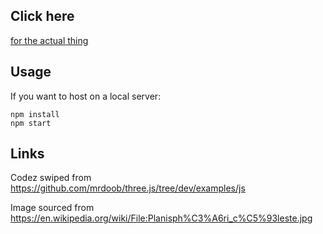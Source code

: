Click here
----------
[for the actual thing](index.html)

Usage
-----
If you want to host on a local server:
```
npm install
npm start
```

Links
-----
Codez swiped from https://github.com/mrdoob/three.js/tree/dev/examples/js

Image sourced from https://en.wikipedia.org/wiki/File:Planisph%C3%A6ri_c%C5%93leste.jpg